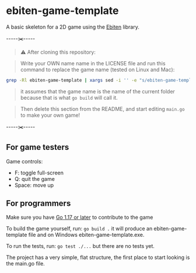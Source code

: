 # ebiten-game-template

A basic skeleton for a 2D game using the [Ebiten](https://ebiten.org/) library.

-----✂️-----

> ⚠️ After cloning this repository:

> Write your OWN name name in the LICENSE file and run this command to replace the game name (tested on Linux and Mac):

```bash
grep -Rl ebiten-game-template | xargs sed -i '' -e "s/ebiten-game-template/${PWD##*/}/g"
```

> it assumes that the game name is the name of the current folder because that is what `go build` will call it.

> Then delete this section from the README, and start editing `main.go` to make your own game!

-----✂️-----

## For game testers

<!-- TODO: add a link to the latest downloads page -->

Game controls:
- F: toggle full-screen
- Q: quit the game
- Space: move up

## For programmers

Make sure you have [Go 1.17 or later](https://go.dev/) to contribute to the game

To build the game yourself, run: `go build .` it will produce an ebiten-game-template file and on Windows ebiten-game-template.exe.

To run the tests, run: `go test ./...` but there are no tests yet.

The project has a very simple, flat structure, the first place to start looking is the main.go file.

